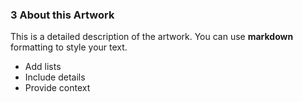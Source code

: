 ### 3 About this Artwork

This is a detailed description of the artwork. You can use **markdown** formatting to style your text.

- Add lists
- Include details
- Provide context